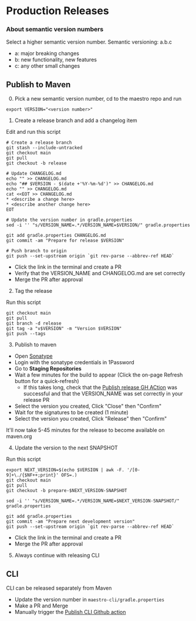 # Production Releases

### About semantic version numbers

Select a higher semantic version number.
Semantic versioning: a.b.c
   * a: major breaking changes
   * b: new functionality, new features
   * c: any other small changes

## Publish to Maven

0. Pick a new semantic version number, cd to the maestro repo and run

  `export VERSION="<version number>"`

1. Create a release branch and add a changelog item

Edit and run this script
```
# Create a release branch
git stash --include-untracked
git checkout main
git pull
git checkout -b release

# Update CHANGELOG.md
echo "" >> CHANGELOG.md
echo "## $VERSION - $(date +'%Y-%m-%d')" >> CHANGELOG.md
echo "" >> CHANGELOG.md
cat <<EOT >> CHANGELOG.md
* <describe a change here>
* <describe another change here>
EOT

# Update the version number in gradle.properties
sed -i '' "s/VERSION_NAME=.*/VERSION_NAME=$VERSION/" gradle.properties

git add gradle.properties CHANGELOG.md
git commit -am "Prepare for release $VERSION"

# Push branch to origin
git push --set-upstream origin `git rev-parse --abbrev-ref HEAD`
```

  * Click the link in the terminal and create a PR
  * Verify that the VERSION_NAME and CHANGELOG.md are set correctly
  * Merge the PR after approval

2. Tag the release

Run this script
```
git checkout main
git pull
git branch -d release
git tag -a "v$VERSION" -m "Version $VERSION"
git push --tags
```

3. Publish to maven

  * Open [Sonatype](https://s01.oss.sonatype.org/)
  * Login with the sonatype credentials in 1Password
  * Go to **Staging Repositories**
  * Wait a few minutes for the build to appear (Click the on-page Refresh button for a quick-refresh)
    * If this takes long, check that the [Publish release GH ACtion](https://github.com/mobile-dev-inc/maestro/actions/workflows/publish-release.yml) was successful and that the VERSION_NAME was set correctly in your release PR
  * Select the version you created, Click "Close" then "Confirm"
  * Wait for the signatures to be created (1 minute)
  * Select the version you created, Click "Release" then "Confirm"

It'll now take 5-45 minutes for the release to become available on maven.org

4. Update the version to the next SNAPSHOT

Run this script
```
export NEXT_VERSION=$(echo $VERSION | awk -F. '/[0-9]+\./{$NF++;print}' OFS=.)
git checkout main
git pull
git checkout -b prepare-$NEXT_VERSION-SNAPSHOT

sed -i '' "s/VERSION_NAME=.*/VERSION_NAME=$NEXT_VERSION-SNAPSHOT/" gradle.properties

git add gradle.properties
git commit -am "Prepare next development version"
git push --set-upstream origin `git rev-parse --abbrev-ref HEAD`
```

  * Click the link in the terminal and create a PR
  * Merge the PR after approval

5. Always continue with releasing CLI

## CLI

CLI can be released separately from Maven

- Update the version number in `maestro-cli/gradle.properties`
- Make a PR and Merge
- Manually trigger the [Publish CLI Github action](https://github.com/mobile-dev-inc/maestro/actions/workflows/publish-cli.yml)
